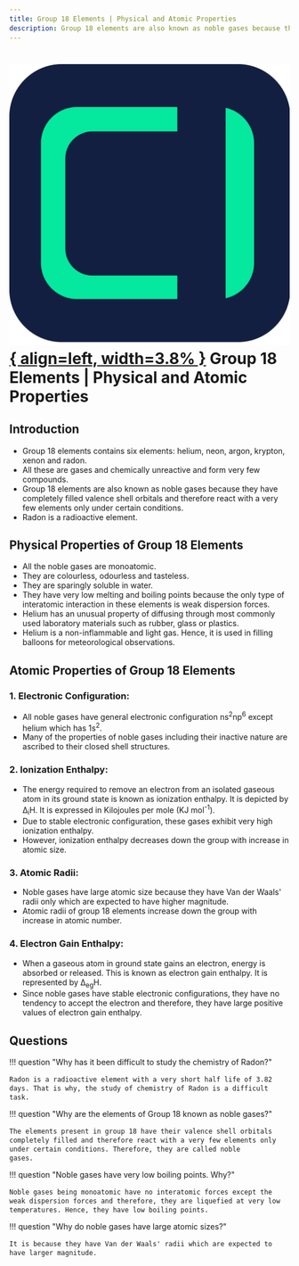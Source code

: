 ```yaml
---
title: Group 18 Elements | Physical and Atomic Properties
description: Group 18 elements are also known as noble gases because they have completely filled valence shell orbitals and therefore react with a very few elements only under certain conditions.
---
```


# [![ChemistryEdu Logo](../../../images/favicon.svg){ align=left, width=3.8% }](../../../index.md)  Group 18 Elements | Physical and Atomic Properties

## Introduction

* Group 18 elements contains six elements: helium, neon, argon, krypton, xenon and radon.
* All these are gases and chemically unreactive and form very few compounds.
* Group 18 elements are also known as noble gases because they have completely filled valence shell orbitals and therefore react with a very few elements only under certain conditions.
* Radon is a radioactive element.

## Physical Properties of Group 18 Elements

* All the noble gases are monoatomic.
* They are colourless, odourless and tasteless.
* They are sparingly soluble in water.
* They have very low melting and boiling points because the only type of interatomic interaction in these elements is weak dispersion forces.
* Helium has an unusual property of diffusing through most commonly used laboratory materials such as rubber, glass or plastics.
* Helium is a non-inflammable and light gas. Hence, it is used in filling balloons for meteorological observations.

## Atomic Properties of Group 18 Elements

### 1. Electronic Configuration:

* All noble gases have general electronic configuration ns<sup>2</sup>np<sup>6</sup> except helium which has 1s<sup>2</sup>.
* Many of the properties of noble gases including their inactive nature are ascribed to their closed shell structures.

### 2. Ionization Enthalpy:

* The energy required to remove an electron from an isolated gaseous atom in its ground state is known as ionization enthalpy. It is depicted by &Delta;<sub>i</sub>H. It is expressed in Kilojoules per mole (KJ mol<sup>-1</sup>).
* Due to stable electronic configuration, these gases exhibit very high ionization enthalpy.
* However, ionization enthalpy decreases down the group with increase in atomic size.

### 3. Atomic Radii:

* Noble gases have large atomic size because they have Van der Waals' radii only which are expected to have higher magnitude.
* Atomic radii of group 18 elements increase down the group with increase in atomic number.

### 4. Electron Gain Enthalpy:

* When a gaseous atom in ground state gains an electron, energy is absorbed or released. This is known as electron gain enthalpy. It is represented by &Delta;<sub>eg</sub>H.
* Since noble gases have stable electronic configurations, they have no tendency to accept the electron and therefore, they have large positive values of electron gain enthalpy.

## Questions

!!! question "Why has it been difficult to study the chemistry of Radon?"

    Radon is a radioactive element with a very short half life of 3.82 days. That is why, the study of chemistry of Radon is a difficult task.

!!! question "Why are the elements of Group 18 known as noble gases?"

    The elements present in group 18 have their valence shell orbitals completely filled and therefore react with a very few elements only under certain conditions. Therefore, they are called noble
    gases.

!!! question "Noble gases have very low boiling points. Why?"

    Noble gases being monoatomic have no interatomic forces except the weak dispersion forces and therefore, they are liquefied at very low temperatures. Hence, they have low boiling points.

!!! question "Why do noble gases have large atomic sizes?"

    It is because they have Van der Waals' radii which are expected to have larger magnitude.

